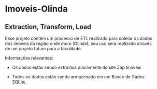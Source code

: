 # Imoveis-Olinda

## Extraction, Transform, Load

Esse projeto contém um processo de ETL realizado para coletar os dados dos imóveis da região onde moro (Olinda), seu uso será realizado através de um projeto futuro para a faculdade.

Informações relevantes:
- Os dados estão sendo extraidos diariamente do site Zap Imóveis

- Todos os dados estão sendo armazenado em um Banco de Dados SQLite.
